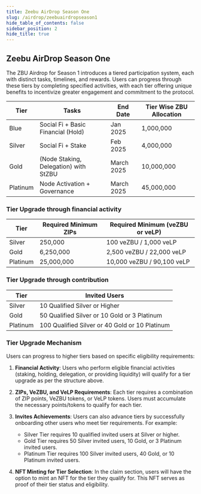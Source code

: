 ```yaml
---
title: Zeebu AirDrop Season One
slug: /airdrop/zeebuairdropseason1
hide_table_of_contents: false
sidebar_position: 2
hide_title: true
---
```

<h2> Zeebu AirDrop Season One </h2>

The ZBU Airdrop for Season 1 introduces a tiered participation system, each with distinct tasks, timelines, and rewards. Users can progress through these tiers by completing specified activities, with each tier offering unique benefits to incentivize greater engagement and commitment to the protocol.

| Tier| Tasks| End Date | Tier Wise ZBU Allocation|
|--|--|--|--|
|Blue  | Social Fi + Basic Financial (Hold)  | Jan 2025  | 1,000,000  |
|Silver  | Social Fi + Stake  |Feb 2025  |4,000,000  |
|Gold  | (Node Staking, Delegation) with StZBU  |March 2025  |10,000,000  |
|Platinum  | Node Activation + Governance  |March 2025 |  45,000,000 |


### Tier Upgrade through financial activity

| Tier     | Required Minimum ZIPs | Required Minimum (veZBU or veLP)          |
|----------|------------------------|--------------------------------------------|
| Silver   | 250,000                | 100 veZBU / 1,000 veLP                     |
| Gold     | 6,250,000              | 2,500 veZBU / 22,000 veLP                  |
| Platinum | 25,000,000             | 10,000 veZBU / 90,100 veLP                 |


### Tier Upgrade through contribution

| Tier     | Invited Users                                             |
|----------|-----------------------------------------------------------|
| Silver   | 10 Qualified Silver or Higher                             |
| Gold     | 50 Qualified Silver or 10 Gold or 3 Platinum              |
| Platinum | 100 Qualified Silver or 40 Gold or 10 Platinum            |

### Tier Upgrade Mechanism

Users can progress to higher tiers based on specific eligibility requirements:

1. **Financial Activity**: Users who perform eligible financial activities (staking, holding, delegation, or providing liquidity) will qualify for a tier upgrade as per the structure above.

2. **ZIPs, VeZBU, and VeLP Requirements**: Each tier requires a combination of ZIP points, VeZBU tokens, or VeLP tokens. Users must accumulate the necessary points/tokens to qualify for each tier.

3. **Invites Achievements**: Users can also advance tiers by successfully onboarding other users who meet tier requirements. For example:

    - Silver Tier requires 10 qualified invited users at Silver or higher.
    - Gold Tier requires 50 Silver invited users, 10 Gold, or 3 Platinum invited users.
    - Platinum Tier requires 100 Silver invited users, 40 Gold, or 10 Platinum invited users.

4. **NFT Minting for Tier Selection**: In the claim section, users will have the option to mint an NFT for the tier they qualify for. This NFT serves as proof of their tier status and eligibility.

